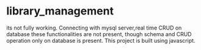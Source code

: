# library_management

its not fully working. Connecting with mysql server,real time CRUD on database these functionalities are not present, though schema and CRUD operation only on database is present. This project is built using javascript.
